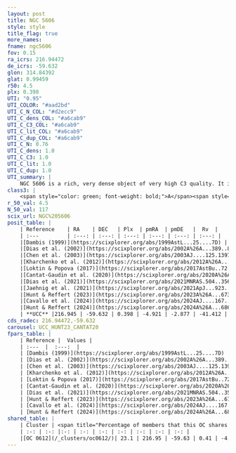 ```yaml
---
layout: post
title: NGC 5606
style: style
title_flag: true
more_names: 
fname: ngc5606
fov: 0.15
ra_icrs: 216.94472
de_icrs: -59.632
glon: 314.84392
glat: 0.99459
r50: 4.5
plx: 0.398
UTI: "0.95"
UTI_COLOR: "#aad2bd"
UTI_C_N_COL: "#d2ecc9"
UTI_C_dens_COL: "#a6cab9"
UTI_C_C3_COL: "#a6cab9"
UTI_C_lit_COL: "#a6cab9"
UTI_C_dup_COL: "#a6cab9"
UTI_C_N: 0.76
UTI_C_dens: 1.0
UTI_C_C3: 1.0
UTI_C_lit: 1.0
UTI_C_dup: 1.0
UTI_summary: |
    NGC 5606 is a rich, very dense object of very high C3 quality. It is very well-studied in the literature. This object shares a small percentage of members with a later reported entry.
class3: |
    <span style="color: green; font-weight: bold;">A</span><span style="color: green; font-weight: bold;">A</span>
r_50_val: 4.5
N_50_val: 117
scix_url: NGC%205606
posit_table: |
    | Reference    | RA    | DEC   | Plx  | pmRA  | pmDE   |  Rv  |
    | :---         | :---: | :---: | :---: | :---: | :---: | :---: |
    |[Dambis (1999)](https://scixplorer.org/abs/1999AstL...25....7D) | 216.946 | -59.64 | -- | -- | -- | -- |
    |[Dias et al. (2002)](https://scixplorer.org/abs/2002A%26A...389..871D) | 216.946 | -59.632 | -- | -5.19 | -4.6 | -37.75 |
    |[Chen et al. (2003)](https://scixplorer.org/abs/2003AJ....125.1397C) | 217.05 | -59.604 | -- | -5.19 | -4.6 | -37.1 |
    |[Kharchenko et al. (2012)](https://scixplorer.org/abs/2012A%26A...543A.156K) | 216.945 | -59.63 | -- | -2.9 | -2.83 | -- |
    |[Loktin & Popova (2017)](https://scixplorer.org/abs/2017AstBu..72..257L) | 216.945 | -59.632 | -- | -2.973 | -5.844 | -38.3 |
    |[Cantat-Gaudin et al. (2020)](https://scixplorer.org/abs/2020A%26A...640A...1C) | 216.946 | -59.632 | 0.374 | -4.88 | -2.897 | -- |
    |[Dias et al. (2021)](https://scixplorer.org/abs/2021MNRAS.504..356D) | 216.952 | -59.633 | 0.381 | -4.881 | -2.897 | -- |
    |[Jaehnig et al. (2021)](https://scixplorer.org/abs/2021ApJ...923..129J) | 216.938 | -59.635 | 0.412 | -4.869 | -2.874 | -- |
    |[Hunt & Reffert (2023)](https://scixplorer.org/abs/2023A%26A...673A.114H) | 216.956 | -59.63 | 0.389 | -4.992 | -2.892 | -54.014 |
    |[Cavallo et al. (2024)](https://scixplorer.org/abs/2024AJ....167...12C) | 216.959 | -59.633 | 0.392 | -- | -- | -- |
    |[Hunt & Reffert (2024)](https://scixplorer.org/abs/2024A%26A...686A..42H) | 216.956 | -59.63 | 0.389 | -4.992 | -2.892 | -54.014 |
    | **UCC** |216.945 | -59.632 | 0.398 | -4.921 | -2.877 | -41.412 | 
cds_radec: 216.94472,-59.632
carousel: UCC_HUNT23_CANTAT20
fpars_table: |
    | Reference |  Values |
    | :---  |  :---:  |
    | [Dambis (1999)](https://scixplorer.org/abs/1999AstL...25....7D) | `E_B-V_=0.495, DM0=11.28, log_age_=7.0` |
    | [Dias et al. (2002)](https://scixplorer.org/abs/2002A%26A...389..871D) | `E(B-V)=0.474, Dist=1805.0, Age=7.075` |
    | [Chen et al. (2003)](https://scixplorer.org/abs/2003AJ....125.1397C) | `HDis=1805, Age=0.01` |
    | [Kharchenko et al. (2012)](https://scixplorer.org/abs/2012A%26A...543A.156K) | `e_bv=0.458, distance=2141, log_age=7.35` |
    | [Loktin & Popova (2017)](https://scixplorer.org/abs/2017AstBu..72..257L) | `E(B-V)=0.471, Dmod=11.282, logt=7.084` |
    | [Cantat-Gaudin et al. (2020)](https://scixplorer.org/abs/2020A%26A...640A...1C) | `AVNN=1.69, DMNN=11.98, AgeNN=7.26` |
    | [Dias et al. (2021)](https://scixplorer.org/abs/2021MNRAS.504..356D) | `Av=1.696, Dist=2344, logage=7.004, [Fe/H]=0.143` |
    | [Hunt & Reffert (2023)](https://scixplorer.org/abs/2023A%26A...673A.114H) | `AV50=1.754, diffAV50=1.669, MOD50=11.807, logAge50=7.083` |
    | [Cavallo et al. (2024)](https://scixplorer.org/abs/2024AJ....167...12C) | `AV50=1.64, dMod50=11.33, logAge50=7.01, [Fe/H]50=-0.16` |
    | [Hunt & Reffert (2024)](https://scixplorer.org/abs/2024A%26A...686A..42H) | `MassJ=1103.61` |
shared_table: |
    | Cluster | <span title="Percentage of members that this OC shares with the ones listed">%</span>   | RA   | DEC   | Plx   | pmRA  | pmDE  | Rv | UTI |
    | :-: | :-: |:-: | :-: | :-: | :-: | :-: | :-: | :-: |
    |[OC 0612](/_clusters/oc0612/)| 23.1 | 216.95 | -59.63 | 0.41 | -4.88 | -2.89 | -119.27 |0.0 |
---
```

